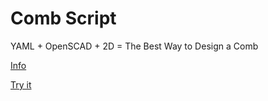 # Comb Script

YAML + OpenSCAD + 2D = The Best Way to Design a Comb

[Info](http://jbakse.github.io/comb_script/docs.html)

[Try it](http://combscript.justinbakse.com/)
